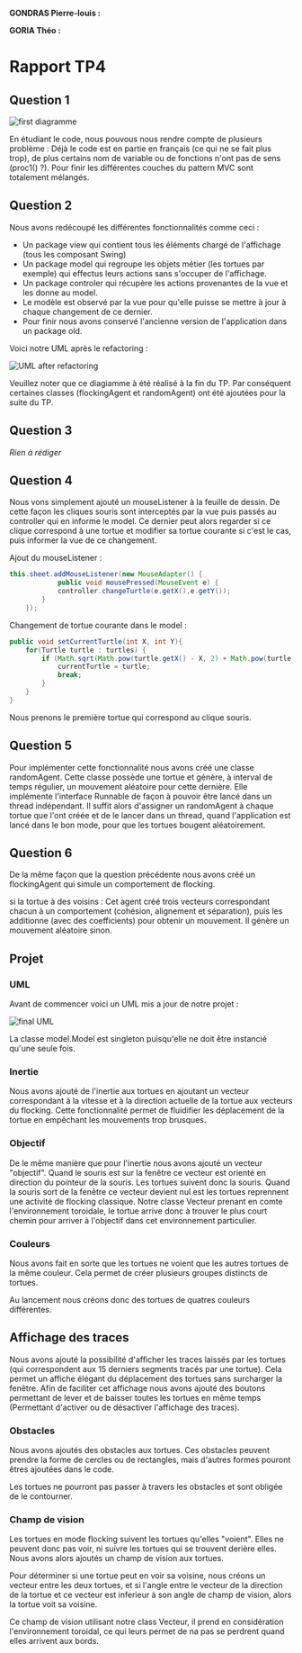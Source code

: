**GONDRAS Pierre-louis :**

**GORIA Théo :**

# Rapport TP4

## Question 1
![first diagramme](images/first-Diagram.png)

En étudiant le code, nous pouvous nous rendre compte de plusieurs problème :
Déjà le code est en partie en français (ce qui ne se fait plus trop), de plus
certains nom de variable ou de fonctions n'ont pas de sens (proc1() ?). Pour finir les différentes
couches du pattern MVC sont totalement mélangés.

## Question 2
Nous avons redécoupé les différentes fonctionnalités comme ceci :
* Un package view qui contient tous les éléments chargé de l'affichage (tous
les composant Swing)
* Un package model qui regroupe les objets métier (les tortues par exemple)
qui effectus leurs actions sans s'occuper de l'affichage.
* Un package controler qui récupère les actions provenantes de la vue et les donne au model.
* Le modèle est observé par la vue pour qu'elle puisse se mettre à jour
à chaque changement de ce dernier.
* Pour finir nous avons conservé l'ancienne version de l'application dans un package old.

Voici notre UML après le refactoring :

![UML after refactoring](images/UML-after-refactoring.png)

Veuillez noter que ce diagiamme à été réalisé à la fin du TP.
Par conséquent certaines classes (flockingAgent et randomAgent) ont été ajoutées pour la suite du TP.

## Question 3
*Rien à rédiger*

## Question 4
Nous vons simplement ajouté un mouseListener à la feuille de dessin. De cette façon les cliques
souris sont interceptés par la vue puis passés au controller qui en informe le model.
Ce dernier peut alors regarder si ce clique correspond à une tortue et modifier sa tortue courante si c'est le cas,
puis informer la vue de ce changement.

Ajout du mouseListener :
```java
this.sheet.addMouseListener(new MouseAdapter() {
            public void mousePressed(MouseEvent e) {
            controller.changeTurtle(e.getX(),e.getY());
        }
    });
```

Changement de tortue courante dans le model :
```java
public void setCurrentTurtle(int X, int Y){
    for(Turtle turtle : turtles) {
        if (Math.sqrt(Math.pow(turtle.getX() - X, 2) + Math.pow(turtle.getY() - Y, 2)) < 10) {
            currentTurtle = turtle;
            break;
        }
    }
}
```
Nous prenons le première tortue qui correspond au clique souris.

## Question 5
Pour implémenter cette fonctionnalité nous avons créé une classe randomAgent.
Cette classe possède une tortue et génère, à interval de temps régulier, un mouvement
aléatoire pour cette dernière.
Elle implémente l'interface Runnable de façon à pouvoir être lancé dans un thread indépendant.
Il suffit alors d'assigner un randomAgent à chaque tortue que l'ont créée et de le lancer dans
un thread, quand l'application est lancé dans le bon mode, pour que les tortues bougent aléatoirement.

## Question 6
De la même façon que la question précédente nous avons créé un flockingAgent qui simule
un comportement de flocking.

si la tortue à des voisins :
Cet agent créé trois vecteurs correspondant chacun à un comportement (cohésion, alignement et séparation),
puis les additionne (avec des coefficients) pour obtenir un mouvement.
Il génère un mouvement aléatoire sinon.

## Projet

### UML
Avant de commencer voici un UML mis a jour de notre projet :

![final UML](images/diagramProject.png)

La classe model.Model est singleton puisqu'elle ne doit être instancié qu'une seule fois.

### Inertie
Nous avons ajouté de l'inertie aux tortues en ajoutant un vecteur correspondant à la vitesse
et à la direction actuelle de la tortue aux vecteurs du flocking.
Cette fonctionnalité permet de fluidifier les déplacement de la tortue en empêchant les mouvements trop brusques.

### Objectif
De le même manière que pour l'inertie nous avons ajouté un vecteur "objectif".
Quand le souris est sur la fenêtre ce vecteur est orienté en direction du pointeur de la souris.
Les tortues suivent donc la souris.
Quand la souris sort de la fenêtre ce vecteur devient nul est les tortues reprennent une activité de flocking classique.
Notre classe Vecteur prenant en comte l'environnement toroidale, le tortue arrive donc à trouver le plus court chemin pour arriver à l'objectif dans cet environnement particulier.

### Couleurs
Nous avons fait en sorte que les tortues ne voient que les autres tortues de la même couleur.
Cela permet de créer plusieurs groupes distincts de tortues.

Au lancement nous créons donc des tortues de quatres couleurs différentes.

## Affichage des traces
Nous avons ajouté la possibilité d'afficher les traces laissés par les tortues (qui correspondent aux 15 derniers segments tracés par une tortue).
Cela permet un affiche élégant du déplacement des tortues sans surcharger la fenêtre.
Afin de faciliter cet affichage nous avons ajouté des boutons permettant de lever et de baisser toutes les tortues en même temps
(Permettant d'activer ou de désactiver l'affichage des traces).

### Obstacles
Nous avons ajoutés des obstacles aux tortues.
Ces obstacles peuvent prendre la forme de cercles ou de rectangles, mais d'autres formes pouront êtres ajoutées dans le code.

Les tortues ne pourront pas passer à travers les obstacles et sont obligée de le contourner.

### Champ de vision
Les tortues en mode flocking suivent les tortues qu'elles "voient".
Elles ne peuvent donc pas voir, ni suivre les tortues qui se trouvent derière elles.
Nous avons alors ajoutés un champ de vision aux tortues.

Pour déterminer si une tortue peut en voir sa voisine, nous créons un vecteur entre les deux tortues,
et si l'angle entre le vecteur de la direction de la tortue et ce vecteur est inferieur à son angle de champ de vision,
alors la tortue voit sa voisine.

Ce champ de vision utilisant notre class Vecteur, il prend en considération l'environnement toroidal,
ce qui leurs permet de na pas se perdrent quand elles arrivent aux bords.
